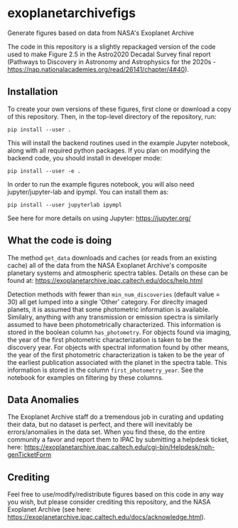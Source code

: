 # exoplanetarchivefigs
Generate figures based on data from NASA's Exoplanet Archive

The code in this repository is a slightly repackaged version of the code used to make Figure 2.5 in the Astro2020 Decadal Survey final report (Pathways to Discovery in Astronomy and Astrophysics for the 2020s - https://nap.nationalacademies.org/read/26141/chapter/4#40).  

## Installation 
To create your own versions of these figures, first clone or download a copy of this repository.  Then, in the top-level directory of the repository, run:

    pip install --user .
   
This will install the backend routines used in the example Jupyter notebook, along with all required python packages.  If you plan on modifying the backend code, you should install in developer mode:

    pip install --user -e .
    
In order to run the example figures notebook, you will also need jupyter/jupyter-lab and ipympl.  You can install them as:

    pip install --user jupyterlab ipympl

See here for more details on using Jupyter: https://jupyter.org/

## What the code is doing

The method `get_data` downloads and caches (or reads from an existing cache) all of the data from the NASA Exoplanet Archive's composite planetary systems and atmospheric spectra tables.  Details on these can be found at: https://exoplanetarchive.ipac.caltech.edu/docs/help.html

Detection methods with fewer than `min_num_discoveries` (default value = 30) all get lumped into a single 'Other' category.  For direclty imaged planets, it is assumed that some photometric information is available.  Similalry, anything with any transmission or emission spectra is similarly assumed to have been photometrically characterized. This information is stored in the boolean column `has_photometry`. For objects found via imaging, the year of the first photometric characterization is taken to be the discovery year.  For objects with spectral information found by other means,  the year of the first photometric characterization is taken to be the year of the earliest publication associated with the planet in the spectra table.  This information is stored in the column `first_photometry_year`.  See the notebook for examples on filtering by these columns.

## Data Anomalies 

The Exoplanet Archive staff do a tremendous job in curating and updating their data, but no dataset is perfect, and there will inevitably be errors/anomalies in the data set.  When you find these, do the entire community a favor and report them to IPAC by submitting a helpdesk ticket, here: https://exoplanetarchive.ipac.caltech.edu/cgi-bin/Helpdesk/nph-genTicketForm

## Crediting

Feel free to use/modify/redistribute figures based on this code in any way you wish, but please consider crediting this repository, and the NASA Exoplanet Archive (see here: https://exoplanetarchive.ipac.caltech.edu/docs/acknowledge.html). 
